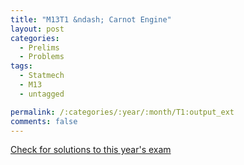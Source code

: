 ```yaml
---
title: "M13T1 &ndash; Carnot Engine"
layout: post
categories:
  - Prelims
  - Problems
tags:
  - Statmech
  - M13
  - untagged

permalink: /:categories/:year/:month/T1:output_ext
comments: false
---
```

<object data="2013M1T.pdf" type="application/pdf" width="100%" height="500"></object>
<div class="message"><a href='https://princetonprelim.com/prelim/30/'>Check for solutions to this year's exam</a></div>